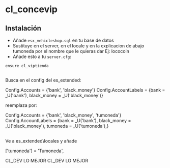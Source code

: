 # cl_concevip

## Instalación
- Añade `esx_vehicleshop.sql` en tu base de datos
- Sustituye en el server, en el locale y en la explicacion de abajo tumoneda por el nombre que le quieras dar Ej: lococoin
- Añade esto a tu `server.cfg`:

```
ensure cl_viptienda
```
##
Busca en el config del es_extended:

Config.Accounts             = {'bank', 'black_money'}
Config.AccountLabels        = {bank = _U('bank'), black_money = _U('black_money')}

reemplaza por:

Config.Accounts             = {'bank', 'black_money', 'tumoneda'}
Config.AccountLabels        = {bank = _U('bank'), black_money = _U('black_money'), tumoneda = _U('tumoneda'),}
##
Ve a es_extended\locales
y añade

['tumoneda'] = 'Tumoneda',

CL_DEV LO MEJOR
CL_DEV LO MEJOR
